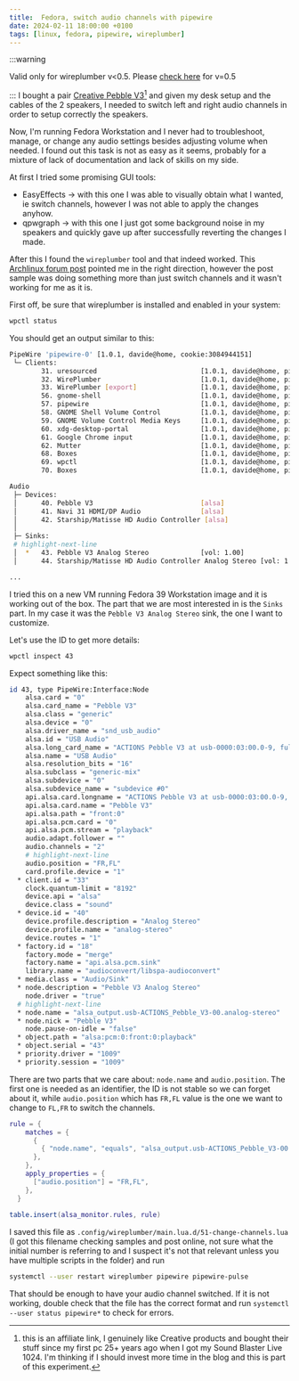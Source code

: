 ```yaml
---
title:  Fedora, switch audio channels with pipewire
date: 2024-02-11 18:00:00 +0100
tags: [linux, fedora, pipewire, wireplumber]
---
```


:::warning

Valid only for wireplumber v\<0.5. Please [check here](2024-06-21-fedora-pipewire-switch-channels-wireplumber-0.5.md) for v=0.5 

:::
I bought a pair <a target="_blank" href="https://www.amazon.it/dp/B09HGXDLX2?&_encoding=UTF8&tag=davidelettier-21&linkCode=ur2&linkId=a704b01f634642a6eaf02f1d538ef5e4&camp=3414&creative=21718">Creative Pebble V3</a>[^1] and given my desk setup and the cables of the 2 speakers, I needed to switch left and right audio channels in order to setup correctly the speakers.

Now, I'm running Fedora Workstation and I never had to troubleshoot, manage, or change any audio settings besides adjusting volume when needed. I found out this task is not as easy as it seems, probably for a mixture of lack of documentation and lack of skills on my side.

<!-- truncate -->

At first I tried some promising GUI tools:
- EasyEffects -> with this one I was able to visually obtain what I wanted, ie switch channels, however I was not able to apply the changes anyhow.
- qpwgraph -> with this one I just got some background noise in my speakers and quickly gave up after successfully reverting the changes I made.

After this I found the `wireplumber` tool and that indeed worked. This [Archlinux forum post](https://bbs.archlinux.org/viewtopic.php?id=285115) pointed me in the right direction, however the post sample was doing something more than just switch channels and it wasn't working for me as it is.

First off, be sure that wireplumber is installed and enabled in your system:

```bash title="command"
wpctl status
```

You should get an output similar to this:

```bash title="sample output"
PipeWire 'pipewire-0' [1.0.1, davide@home, cookie:3084944151]
 └─ Clients:
        31. uresourced                          [1.0.1, davide@home, pid:2636]
        32. WirePlumber                         [1.0.1, davide@home, pid:2666]
        33. WirePlumber [export]                [1.0.1, davide@home, pid:2666]
        56. gnome-shell                         [1.0.1, davide@home, pid:2699]
        57. pipewire                            [1.0.1, davide@home, pid:3375]
        58. GNOME Shell Volume Control          [1.0.1, davide@home, pid:2699]
        59. GNOME Volume Control Media Keys     [1.0.1, davide@home, pid:2914]
        60. xdg-desktop-portal                  [1.0.1, davide@home, pid:3461]
        61. Google Chrome input                 [1.0.1, davide@home, pid:5148]
        62. Mutter                              [1.0.1, davide@home, pid:2699]
        68. Boxes                               [1.0.1, davide@home, pid:6646]
        69. wpctl                               [1.0.1, davide@home, pid:7334]
        70. Boxes                               [1.0.1, davide@home, pid:6646]

Audio
 ├─ Devices:
 │      40. Pebble V3                           [alsa]
 │      41. Navi 31 HDMI/DP Audio               [alsa]
 │      42. Starship/Matisse HD Audio Controller [alsa]
 │  
 ├─ Sinks:
 # highlight-next-line
 │  *   43. Pebble V3 Analog Stereo             [vol: 1.00]
 │      44. Starship/Matisse HD Audio Controller Analog Stereo [vol: 1.00]

...
```

I tried this on a new VM running Fedora 39 Workstation image and it is working out of the box. The part that we are most interested in is the `Sinks` part. In my case it was the `Pebble V3 Analog Stereo` sink, the one I want to customize.

Let's use the ID to get more details:

```bash title="command"
wpctl inspect 43
```

Expect something like this:

```bash title="sample output"
id 43, type PipeWire:Interface:Node
    alsa.card = "0"
    alsa.card_name = "Pebble V3"
    alsa.class = "generic"
    alsa.device = "0"
    alsa.driver_name = "snd_usb_audio"
    alsa.id = "USB Audio"
    alsa.long_card_name = "ACTIONS Pebble V3 at usb-0000:03:00.0-9, full speed"
    alsa.name = "USB Audio"
    alsa.resolution_bits = "16"
    alsa.subclass = "generic-mix"
    alsa.subdevice = "0"
    alsa.subdevice_name = "subdevice #0"
    api.alsa.card.longname = "ACTIONS Pebble V3 at usb-0000:03:00.0-9, full speed"
    api.alsa.card.name = "Pebble V3"
    api.alsa.path = "front:0"
    api.alsa.pcm.card = "0"
    api.alsa.pcm.stream = "playback"
    audio.adapt.follower = ""
    audio.channels = "2"
    # highlight-next-line
    audio.position = "FR,FL"
    card.profile.device = "1"
  * client.id = "33"
    clock.quantum-limit = "8192"
    device.api = "alsa"
    device.class = "sound"
  * device.id = "40"
    device.profile.description = "Analog Stereo"
    device.profile.name = "analog-stereo"
    device.routes = "1"
  * factory.id = "18"
    factory.mode = "merge"
    factory.name = "api.alsa.pcm.sink"
    library.name = "audioconvert/libspa-audioconvert"
  * media.class = "Audio/Sink"
  * node.description = "Pebble V3 Analog Stereo"
    node.driver = "true"
  # highlight-next-line
  * node.name = "alsa_output.usb-ACTIONS_Pebble_V3-00.analog-stereo"
  * node.nick = "Pebble V3"
    node.pause-on-idle = "false"
  * object.path = "alsa:pcm:0:front:0:playback"
  * object.serial = "43"
  * priority.driver = "1009"
  * priority.session = "1009"
```

There are two parts that we care about: `node.name` and `audio.position`. The first one is needed as an identifier, the ID is not stable so we can forget about it, while `audio.position` which has `FR,FL` value is the one we want to change to `FL,FR` to switch the channels.

```lua title=".config/wireplumber/main.lua.d/51-change-channels.lua"
rule = {
    matches = {
      {
        { "node.name", "equals", "alsa_output.usb-ACTIONS_Pebble_V3-00.analog-stereo" },
      },
    },
    apply_properties = {
      ["audio.position"] = "FR,FL",
    },
  }
  
table.insert(alsa_monitor.rules, rule)
```

I saved this file as `.config/wireplumber/main.lua.d/51-change-channels.lua` (I got this filename checking samples and post online, not sure what the initial number is referring to and I suspect it's not that relevant unless you have multiple scripts in the folder) and run 

```bash title="command"
systemctl --user restart wireplumber pipewire pipewire-pulse
```

That should be enough to have your audio channel switched. If it is not working, double check that the file has the correct format and run `systemctl --user status pipewire*` to check for errors.

[^1]: this is an affiliate link, I genuinely like Creative products and bought their stuff since my first pc 25+ years ago when I got my Sound Blaster Live 1024. I'm thinking if I should invest more time in the blog and this is part of this experiment.